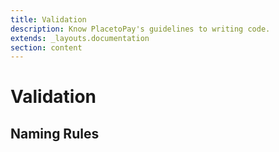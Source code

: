 ```yaml
---
title: Validation
description: Know PlacetoPay's guidelines to writing code.
extends: _layouts.documentation
section: content
---
```


# Validation

## Naming Rules
